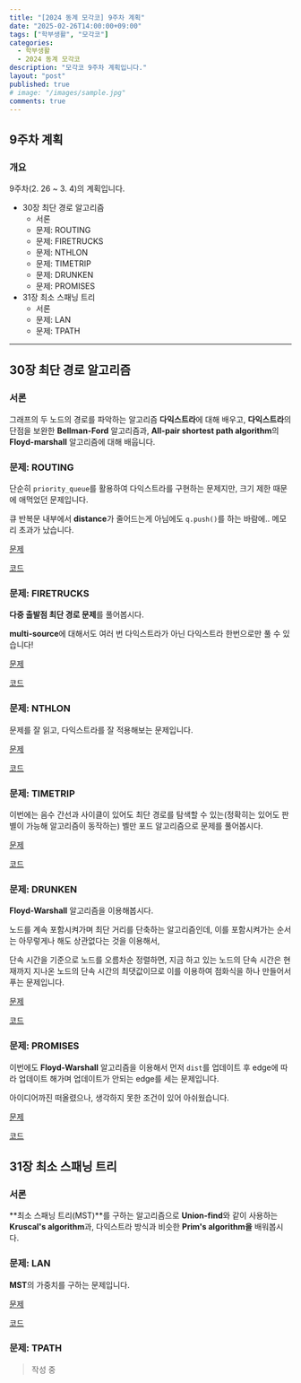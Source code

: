 ```yaml
---
title: "[2024 동계 모각코] 9주차 계획"
date: "2025-02-26T14:00:00+09:00"
tags: ["학부생활", "모각코"]
categories: 
  - 학부생활
  - 2024 동계 모각코
description: "모각코 9주차 계획입니다."
layout: "post"
published: true
# image: "/images/sample.jpg"
comments: true
---
```


## 9주차 계획
### 개요
9주차(2. 26 ~ 3. 4)의 계획입니다.
- 30장 최단 경로 알고리즘
  - 서론
  - 문제: ROUTING
  - 문제: FIRETRUCKS
  - 문제: NTHLON
  - 문제: TIMETRIP
  - 문제: DRUNKEN
  - 문제: PROMISES
- 31장 최소 스패닝 트리
  - 서론
  - 문제: LAN
  - 문제: TPATH

* * *    

## 30장 최단 경로 알고리즘
### 서론  
그래프의 두 노드의 경로를 파악하는 알고리즘 **다익스트라**에 대해 배우고, **다익스트라**의 단점을 보완한 **Bellman-Ford** 알고리즘과, **All-pair shortest path algorithm**의 **Floyd-marshall** 알고리즘에 대해 배웁니다.

### 문제: ROUTING  
단순히 `priority_queue`를 활용하여 다익스트라를 구현하는 문제지만, 크기 제한 때문에 애먹었던 문제입니다.

큐 반복문 내부에서 **distance**가 줄어드는게 아님에도 `q.push()`를 하는 바람에.. 메모리 초과가 났습니다.

[문제](https://algospot.com/judge/problem/read/ROUTING)

[코드](https://github.com/sossos5989/algorithm/blob/main/algospot/routing.cc)

### 문제: FIRETRUCKS  
**다중 출발점 최단 경로 문제**를 풀어봅시다.

**multi-source**에 대해서도 여러 번 다익스트라가 아닌 다익스트라 한번으로만 풀 수 있습니다!

[문제](https://algospot.com/judge/problem/read/FIRETRUCKS)

[코드](https://github.com/sossos5989/algorithm/blob/main/algospot/firetrucks.cc)

### 문제: NTHLON  
문제를 잘 읽고, 다익스트라를 잘 적용해보는 문제입니다.

[문제](https://algospot.com/judge/problem/read/NTHLON)

[코드](https://github.com/sossos5989/algorithm/blob/main/algospot/nthlon.cc)

### 문제: TIMETRIP  
이번에는 음수 간선과 사이클이 있어도 최단 경로를 탐색할 수 있는(정확히는 있어도 판별이 가능해 알고리즘이 동작하는) 벨만 포드 알고리즘으로 문제를 풀어봅시다.

[문제](https://algospot.com/judge/problem/read/TIMETRIP)

[코드](https://github.com/sossos5989/algorithm/blob/main/algospot/timetrip.cc)

### 문제: DRUNKEN  
**Floyd-Warshall** 알고리즘을 이용해봅시다.

노드를 계속 포함시켜가며 최단 거리를 단축하는 알고리즘인데, 이를 포함시켜가는 순서는 아무렇게나 해도 상관없다는 것을 이용해서,

단속 시간을 기준으로 노드를 오름차순 정렬하면, 지금 하고 있는 노드의 단속 시간은 현재까지 지나온 노드의 단속 시간의 최댓값이므로 이를 이용하여 점화식을 하나 만들어서 푸는 문제입니다.

[문제](https://algospot.com/judge/problem/read/DRUNKEN)

[코드](https://github.com/sossos5989/algorithm/blob/main/algospot/drunken.cc)

### 문제: PROMISES  
이번에도 **Floyd-Warshall** 알고리즘을 이용해서 먼저 `dist`를 업데이트 후 edge에 따라 업데이트 해가며 업데이트가 안되는 edge를 세는 문제입니다.

아이디어까진 떠올렸으나, 생각하지 못한 조건이 있어 아쉬웠습니다.

[문제](https://algospot.com/judge/problem/read/PROMISES)

[코드](https://github.com/sossos5989/algorithm/blob/main/algospot/promises.cc)

## 31장 최소 스패닝 트리
### 서론  
**최소 스패닝 트리(MST)**를 구하는 알고리즘으로 **Union-find**와 같이 사용하는 **Kruscal's algorithm**과,
다익스트라 방식과 비슷한 **Prim's algorithm을** 배워봅시다.

### 문제: LAN  
**MST**의 가중치를 구하는 문제입니다.

[문제](https://algospot.com/judge/problem/read/LAN)

[코드](https://github.com/sossos5989/algorithm/blob/main/algospot/lan.cc)

### 문제: TPATH  
  > 작성 중
